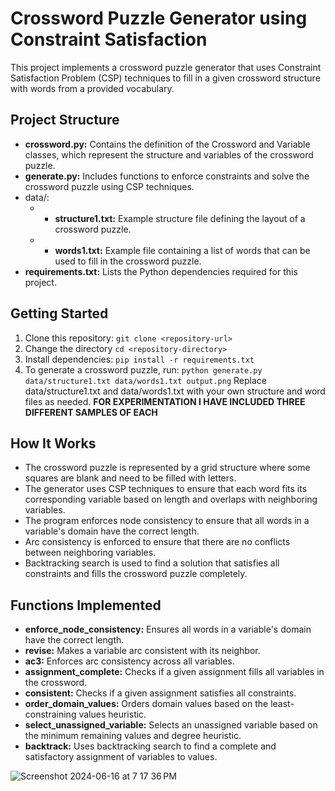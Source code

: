 # Crossword Puzzle Generator using Constraint Satisfaction

This project implements a crossword puzzle generator that uses Constraint Satisfaction Problem (CSP) techniques to fill in a given crossword structure with words from a provided vocabulary.

## Project Structure
* **crossword.py:** Contains the definition of the Crossword and Variable classes, which represent the structure and variables of the crossword puzzle.
* **generate.py:** Includes functions to enforce constraints and solve the crossword puzzle using CSP techniques.
* data/:
    * * **structure1.txt:** Example structure file defining the layout of a crossword puzzle.
    * * **words1.txt:** Example file containing a list of words that can be used to fill in the crossword puzzle.
* **requirements.txt:** Lists the Python dependencies required for this project.

## Getting Started
1. Clone this repository:
```git clone <repository-url>```
2. Change the directory
```cd <repository-directory>```
3. Install dependencies:
```pip install -r requirements.txt```
4. To generate a crossword puzzle, run:
```python generate.py data/structure1.txt data/words1.txt output.png```
Replace data/structure1.txt and data/words1.txt with your own structure and word files as needed.
**FOR EXPERIMENTATION I HAVE INCLUDED THREE DIFFERENT SAMPLES OF EACH**

## How It Works
* The crossword puzzle is represented by a grid structure where some squares are blank and need to be filled with letters.
* The generator uses CSP techniques to ensure that each word fits its corresponding variable based on length and overlaps with neighboring variables.
* The program enforces node consistency to ensure that all words in a variable's domain have the correct length.
* Arc consistency is enforced to ensure that there are no conflicts between neighboring variables.
* Backtracking search is used to find a solution that satisfies all constraints and fills the crossword puzzle completely.
  
## Functions Implemented
* **enforce_node_consistency:** Ensures all words in a variable's domain have the correct length.
* **revise:** Makes a variable arc consistent with its neighbor.
* **ac3:** Enforces arc consistency across all variables.
* **assignment_complete:** Checks if a given assignment fills all variables in the crossword.
* **consistent:** Checks if a given assignment satisfies all constraints.
* **order_domain_values:** Orders domain values based on the least-constraining values heuristic.
* **select_unassigned_variable:** Selects an unassigned variable based on the minimum remaining values and degree heuristic.
* **backtrack:** Uses backtracking search to find a complete and satisfactory assignment of variables to values.

![Screenshot 2024-06-16 at 7 17 36 PM](https://github.com/naman39/projects/assets/59209974/f1e22f21-6b7a-4131-94cb-7308ec61f54b)
